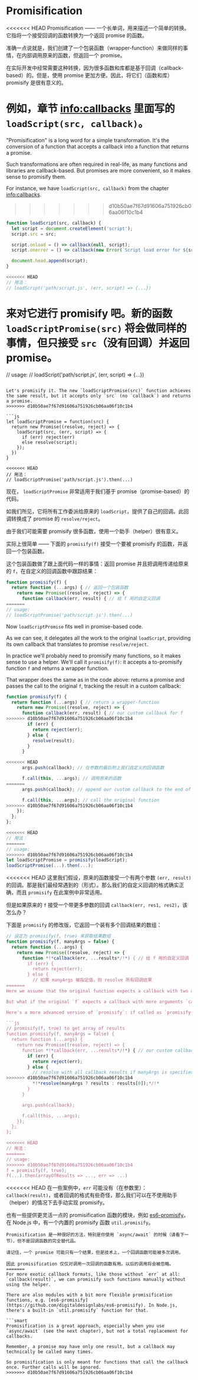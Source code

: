 # Promisification

<<<<<<< HEAD
Promisification —— 一个长单词，用来描述一个简单的转换。它指将一个接受回调的函数转换为一个返回 promise 的函数。

准确一点说就是，我们创建了一个包装函数（wrapper-function）来做同样的事情，在内部调用原来的函数，但返回一个 promise。

在实际开发中经常需要这种转换，因为很多函数和库都是基于回调（callback-based）的。但是，使用 promise 更加方便。因此，将它们（函数和库）promisify 是很有意义的。

例如，章节 <info:callbacks> 里面写的 `loadScript(src, callback)`。
=======
"Promisification" is a long word for a simple transformation. It's the conversion of a function that accepts a callback into a function that returns a promise.

Such transformations are often required in real-life, as many functions and libraries are callback-based. But promises are more convenient, so it makes sense to promisify them.

For instance, we have `loadScript(src, callback)` from the chapter <info:callbacks>.
>>>>>>> d10b50ae7f67d91606a751926cb06aa06f10c1b4

```js run
function loadScript(src, callback) {
  let script = document.createElement('script');
  script.src = src;

  script.onload = () => callback(null, script);
  script.onerror = () => callback(new Error(`Script load error for ${src}`));

  document.head.append(script);
}

<<<<<<< HEAD
// 用法：
// loadScript('path/script.js', (err, script) => {...})
```

来对它进行 promisify 吧。新的函数 `loadScriptPromise(src)` 将会做同样的事情，但只接受 `src`（没有回调）并返回 promise。
=======
// usage:
// loadScript('path/script.js', (err, script) => {...})
```

Let's promisify it. The new `loadScriptPromise(src)` function achieves the same result, but it accepts only `src` (no `callback`) and returns a promise.
>>>>>>> d10b50ae7f67d91606a751926cb06aa06f10c1b4

```js
let loadScriptPromise = function(src) {
  return new Promise((resolve, reject) => {
    loadScript(src, (err, script) => {
      if (err) reject(err)
      else resolve(script);
    });
  })
}

<<<<<<< HEAD
// 用法：
// loadScriptPromise('path/script.js').then(...)
```

现在， `loadScriptPromise` 非常适用于我们基于 promise（promise-based）的代码。

如我们所见，它将所有工作委派给原来的 `loadScript`，提供了自己的回调。此回调转换成了 promise 的 `resolve/reject`。

由于我们可能需要 promisify 很多函数，使用一个助手（helper）很有意义。

实际上很简单 —— 下面的 `promisify(f)` 接受一个要被 promisify 的函数，并返回一个包装函数。

这个包装函数做了跟上面代码一样的事情：返回 promise 并且把调用传递给原来的 `f`，在自定义的回调函数中跟踪结果：

```js
function promisify(f) {
  return function (...args) { // 返回一个包装函数
    return new Promise((resolve, reject) => {
      function callback(err, result) { // 给 f 用的自定义回调
=======
// usage:
// loadScriptPromise('path/script.js').then(...)
```

Now `loadScriptPromise` fits well in promise-based code.

As we can see, it delegates all the work to the original `loadScript`, providing its own callback that translates to promise `resolve/reject`.

In practice we'll probably need to promisify many functions, so it makes sense to use a helper. We'll call it `promisify(f)`: it accepts a to-promisify function `f` and returns a wrapper function.

That wrapper does the same as in the code above: returns a promise and passes the call to the original `f`, tracking the result in a custom callback:

```js
function promisify(f) {
  return function (...args) { // return a wrapper-function
    return new Promise((resolve, reject) => {
      function callback(err, result) { // our custom callback for f
>>>>>>> d10b50ae7f67d91606a751926cb06aa06f10c1b4
        if (err) {
          return reject(err);
        } else {
          resolve(result);
        }
      }

<<<<<<< HEAD
      args.push(callback); // 在参数的最后附上我们自定义的回调函数

      f.call(this, ...args); // 调用原来的函数
=======
      args.push(callback); // append our custom callback to the end of f arguments

      f.call(this, ...args); // call the original function
>>>>>>> d10b50ae7f67d91606a751926cb06aa06f10c1b4
    });
  };
};

<<<<<<< HEAD
// 用法：
=======
// usage:
>>>>>>> d10b50ae7f67d91606a751926cb06aa06f10c1b4
let loadScriptPromise = promisify(loadScript);
loadScriptPromise(...).then(...);
```

<<<<<<< HEAD
这里我们假设，原来的函数接受一个有两个参数 `(err, result)` 的回调。那是我们最经常遇到的（形式）。那么我们的自定义回调的格式确实正确，而且 `promisify` 在此案例中非常适用。

但是如果原来的 `f` 接受一个带更多参数的回调 `callback(err, res1, res2)`，该怎么办？

下面是 `promisify` 的修改版，它返回一个装有多个回调结果的数组：

```js
// 设定为 promisify(f, true) 来获取结果数组
function promisify(f, manyArgs = false) {
  return function (...args) {
    return new Promise((resolve, reject) => {
      function *!*callback(err, ...results*/!*) { // 给 f 用的自定义回调
        if (err) {
          return reject(err);
        } else {
          // 如果 manyArgs 被指定值，则 resolve 所有回调结果
=======
Here we assume that the original function expects a callback with two arguments `(err, result)`. That's what we encounter most often. Then our custom callback is in exactly the right format, and `promisify` works great for such a case.

But what if the original `f` expects a callback with more arguments `callback(err, res1, res2, ...)`?

Here's a more advanced version of `promisify`: if called as `promisify(f, true)`, the promise result will be an array of callback results `[res1, res2, ...]`:

```js
// promisify(f, true) to get array of results
function promisify(f, manyArgs = false) {
  return function (...args) {
    return new Promise((resolve, reject) => {
      function *!*callback(err, ...results*/!*) { // our custom callback for f
        if (err) {
          return reject(err);
        } else {
          // resolve with all callback results if manyArgs is specified
>>>>>>> d10b50ae7f67d91606a751926cb06aa06f10c1b4
          *!*resolve(manyArgs ? results : results[0]);*/!*
        }
      }

      args.push(callback);

      f.call(this, ...args);
    });
  };
};

<<<<<<< HEAD
// 用法：
=======
// usage:
>>>>>>> d10b50ae7f67d91606a751926cb06aa06f10c1b4
f = promisify(f, true);
f(...).then(arrayOfResults => ..., err => ...)
```

<<<<<<< HEAD
在一些案例中，`err` 可能没有（在参数里）：`callback(result)`，或者回调的格式有些奇怪，那么我们可以在不使用助手（helper）的情况下去手动实现 promisify。

也有一些提供更灵活一点的 promisification 函数的模块，例如 [es6-promisify](https://github.com/digitaldesignlabs/es6-promisify)。在 Node.js 中，有一个内置的 promisify 函数 `util.promisify`。

```smart
Promisification 是一种很好的方法，特别是你使用 `async/await` 的时候（请看下一节），但不是回调函数的完全替代品。

请记住，一个 promise 可能只有一个结果，但是技术上，一个回调函数可能被多次调用。

因此 promisification 仅仅对调用一次回调的函数有用。以后的调用将会被忽略。
=======
For more exotic callback formats, like those without `err` at all: `callback(result)`, we can promisify such functions manually without using the helper.

There are also modules with a bit more flexible promisification functions, e.g. [es6-promisify](https://github.com/digitaldesignlabs/es6-promisify). In Node.js, there's a built-in `util.promisify` function for that.

```smart
Promisification is a great approach, especially when you use `async/await` (see the next chapter), but not a total replacement for callbacks.

Remember, a promise may have only one result, but a callback may technically be called many times.

So promisification is only meant for functions that call the callback once. Further calls will be ignored.
>>>>>>> d10b50ae7f67d91606a751926cb06aa06f10c1b4
```
